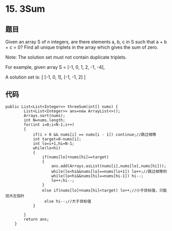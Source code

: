 # 15. 3Sum
## 题目
Given an array S of n integers, are there elements a, b, c in S such that a + b + c = 0? Find all unique triplets in the array which gives the sum of zero.

Note: The solution set must not contain duplicate triplets.

For example, given array S = [-1, 0, 1, 2, -1, -4],

A solution set is:
[
  [-1, 0, 1],
  [-1, -1, 2]
]
## 代码


 	public List<List<Integer>> threeSum(int[] nums) {
        	List<List<Integer>> ans=new ArrayList<>();
        	Arrays.sort(nums);
        	int N=nums.length;
        	for(int i=0;i<N-1;i++)
        	{
            	if(i > 0 && nums[i] == nums[i - 1]) continue;//跳过相等
            	int target=0-nums[i];
            	int lo=i+1,hi=N-1;
            	while(lo<hi)
            	{
                	if(nums[lo]+nums[hi]==target)
                	{
                    	ans.add(Arrays.asList(nums[i],nums[lo],nums[hi]));
                    	while(lo<hi&&nums[lo]==nums[lo+1]) lo++;//跳过相等的
                    	while(lo<hi&&nums[hi]==nums[hi-1]) hi--;
                    	lo++;hi--;
                	}
                	else if(nums[lo]+nums[hi]<target) lo++;//小于目标值，只能加大左指针
                     else hi--;//大于目标值
            	}
            
        	}
        	return ans;
    	}
